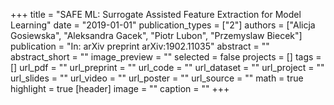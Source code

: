 +++
title = "SAFE ML: Surrogate Assisted Feature Extraction for Model Learning"
date = "2019-01-01"
publication_types = ["2"]
authors = ["Alicja Gosiewska", "Aleksandra Gacek", "Piotr Lubon", "Przemyslaw Biecek"]
publication = "In: arXiv preprint arXiv:1902.11035"
abstract = ""
abstract_short = ""
image_preview = ""
selected = false
projects = []
tags = []
url_pdf = ""
url_preprint = ""
url_code = ""
url_dataset = ""
url_project = ""
url_slides = ""
url_video = ""
url_poster = ""
url_source = ""
math = true
highlight = true
[header]
image = ""
caption = ""
+++
